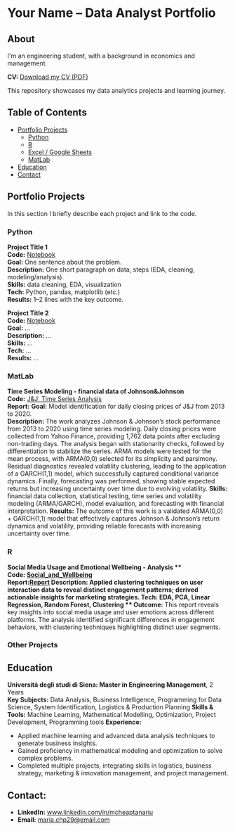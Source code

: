 # Your Name – Data Analyst Portfolio

## About
I'm an engineering student, with a background in economics and management. 

**CV:** [Download my CV (PDF)](CV_MMC.pdf)  

This repository showcases my data analytics projects and learning journey.

## Table of Contents
- [Portfolio Projects](#portfolio-projects)
  - [Python](#python)
  - [R](#r)
  - [Excel / Google Sheets](#excel--google-sheets)
  - [MatLab](#matlab)
- [Education](#education)
- [Contact](#contact)

## Portfolio Projects

In this section I briefly describe each project and link to the code.

### Python
**Project Title 1**  
**Code:** [Notebook](link)  
**Goal:** One sentence about the problem.  
**Description:** One short paragraph on data, steps (EDA, cleaning, modeling/analysis).  
**Skills:** data cleaning, EDA, visualization  
**Tech:** Python, pandas, matplotlib (etc.)  
**Results:** 1–2 lines with the key outcome.

**Project Title 2**  
**Code:** [Notebook](...)  
**Goal:** ...  
**Description:** ...  
**Skills:** ...  
**Tech:** ...  
**Results:** ...


### MatLab
**Time Series Modeling - financial data of Johnson&Johnson**  
**Code:** [J&J: Time Series Analysis](jnj_log_returns_mdl.mlx)  
**Report:**
**Goal:** Model identification for daily closing prices of J&J from 2013 to 2020.  
**Description:** The work analyzes Johnson & Johnson’s stock performance from 2013 to 2020 using time series modeling. Daily closing prices were collected from Yahoo Finance, providing 1,762 data points after excluding non-trading days. The analysis began with stationarity checks, followed by differentiation to stabilize the series. ARMA models were tested for the mean process, with ARMA(0,0) selected for its simplicity and parsimony. Residual diagnostics revealed volatility clustering, leading to the application of a GARCH(1,1) model, which successfully captured conditional variance dynamics. Finally, forecasting was performed, showing stable expected returns but increasing uncertainty over time due to evolving volatility.
**Skills:** financial data collection, statistical testing, time series and volatility modeling (ARMA/GARCH), model evaluation, and forecasting with financial interpretation.
**Results:** The outcome of this work is a validated ARMA(0,0) + GARCH(1,1) model that effectively captures Johnson & Johnson’s return dynamics and volatility, providing reliable forecasts with increasing uncertainty over time.


### R
**Social Media Usage and Emotional Wellbeing - Analysis **  
**Code:** [Social_and_Wellbeing](Social_and_Wellbeing)  
**Report:**[Report](report_social_and_wellbeing.pdf.pdf)
**Description:** Applied clustering techniques on user interaction data to reveal distinct engagement patterns; derived actionable insights for marketing strategies.
**Tech:** EDA, PCA, Linear Regression, Random Forest, Clustering
** Outcome:** This report reveals key insights into social media usage and user emotions across
different platforms. The analysis identified significant differences in engagement
behaviors, with clustering techniques highlighting distinct user segments.

### Other Projects 



## Education
**Università degli studi di Siena: Master in Engineering Management**, 2 Years  
**Key Subjects:**  Data Analysis, Business Intelligence, Programming for Data Science, System Identification, Logistics & Production Planning 
**Skills & Tools:** Machine Learning, Mathematical Modelling, Optimization, Project Development, Programming tools 
**Experience:**
- Applied machine learning and advanced data analysis techniques to generate business insights.
- Gained proficiency in mathematical modeling and optimization to solve complex problems.
- Completed multiple projects, integrating skills in logistics, business strategy, marketing & innovation management,  and project management.

## Contact:
- **LinkedIn:** www.linkedin.com/in/mcheaptanariu  
- **Email:** maria.chp29@email.com
